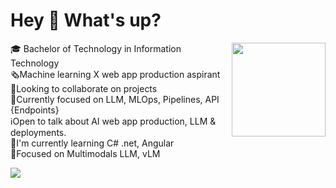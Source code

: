 # Hey 👋 What's up?

<img align="right" height="150" src="https://huggingface.co/spaces/prithivMLmods/Top-Prompt-Collection/resolve/main/cc.gif"  />

🎓 Bachelor of Technology in Information Technology<br>🗞️Machine learning X web app production aspirant <br>🌠Looking to collaborate on projects<br>🔮Currently focused on LLM, MLOps, Pipelines, API {Endpoints}<br>ℹ️Open to talk about AI web app production, LLM & deployments.<br>🚀I'm currently learning C# .net, Angular<br>🚧Focused on Multimodals LLM, vLM


[![](https://visitcount.itsvg.in/api?id=PRITHIVSAKTHIUR&icon=0&color=0)](https://visitcount.itsvg.in)
